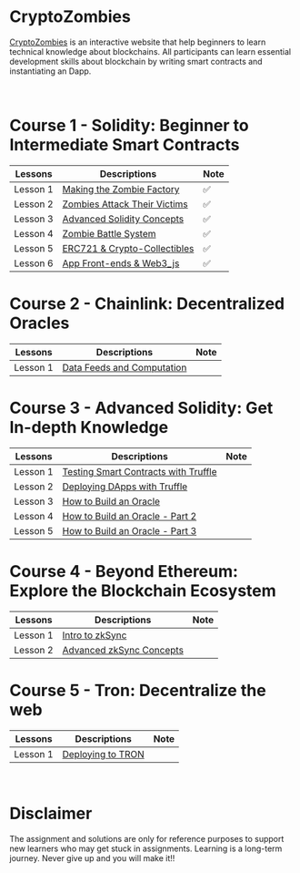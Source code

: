 # CryptoZombies

[CryptoZombies](https://cryptozombies.io/) is an interactive website that help beginners to learn technical knowledge about blockchains. All participants can learn essential development skills about blockchain by writing smart contracts and instantiating an Dapp.

<br>

# Course 1 - Solidity: Beginner to Intermediate Smart Contracts

| Lessons  | Descriptions                                                                                                                                    | Note |
| -------- | ----------------------------------------------------------------------------------------------------------------------------------------------- | ---- |
| Lesson 1 | [Making the Zombie Factory](./1_Solidity-Beginner%20to%20Intermediate%20Smart%20Contracts%20/Lesson%201-Making%20the%20Zombie%20Factory/)       | ✅   |
| Lesson 2 | [Zombies Attack Their Victims](./1_Solidity-Beginner%20to%20Intermediate%20Smart%20Contracts%20/Lesson%202-Zombies%20Attack%20Their%20Victims/) | ✅   |
| Lesson 3 | [Advanced Solidity Concepts](./1_Solidity-Beginner%20to%20Intermediate%20Smart%20Contracts%20/Lesson%203-Advanced%20Solidity%20Concepts/)       | ✅   |
| Lesson 4 | [Zombie Battle System](./1_Solidity-Beginner%20to%20Intermediate%20Smart%20Contracts%20/Lesson%204-Zombie%20Battle%20System/)                   | ✅   |
| Lesson 5 | [ERC721 & Crypto-Collectibles](./1_Solidity-Beginner%20to%20Intermediate%20Smart%20Contracts%20/Lesson%205-ERC721%20%26%20Crypto-Collectibles/) | ✅   |
| Lesson 6 | [App Front-ends & Web3_js](./1_Solidity-Beginner%20to%20Intermediate%20Smart%20Contracts%20/Lesson%206-App%20Front-ends%20%26%20Web3_js/)       | ✅   |

# Course 2 - Chainlink: Decentralized Oracles

| Lessons  | Descriptions                                                                                                     | Note |
| -------- | ---------------------------------------------------------------------------------------------------------------- | ---- |
| Lesson 1 | [Data Feeds and Computation](./2_Chainlink-Decentralized%20Oracles/Lesson%201-Data%20Feeds%20and%20Computation/) |      |

# Course 3 - Advanced Solidity: Get In-depth Knowledge

| Lessons  | Descriptions                                                                                                                                        | Note |
| -------- | --------------------------------------------------------------------------------------------------------------------------------------------------- | ---- |
| Lesson 1 | [Testing Smart Contracts with Truffle](./3_Advanced%20Solidity-Get%20In-depth%20Knowledge/Lesson%201-Testing%20Smart%20Contracts%20with%20Truffle/) |      |
| Lesson 2 | [Deploying DApps with Truffle](./3_Advanced%20Solidity-Get%20In-depth%20Knowledge/Lesson%202-Deploying%20DApps%20with%20Truffle/)                   |      |
| Lesson 3 | [How to Build an Oracle](./3_Advanced%20Solidity-Get%20In-depth%20Knowledge/Lesson%203-How%20to%20Build%20an%20Oracle/)                             |      |
| Lesson 4 | [How to Build an Oracle - Part 2](./3_Advanced%20Solidity-Get%20In-depth%20Knowledge/Lesson%204-How%20to%20Build%20an%20Oracle%20-%20Part%202/)     |      |
| Lesson 5 | [How to Build an Oracle - Part 3](./3_Advanced%20Solidity-Get%20In-depth%20Knowledge/Lesson%205-How%20to%20Build%20an%20Oracle%20-%20Part%203/)     |      |

# Course 4 - Beyond Ethereum: Explore the Blockchain Ecosystem

| Lessons  | Descriptions                                                                                                                      | Note |
| -------- | --------------------------------------------------------------------------------------------------------------------------------- | ---- |
| Lesson 1 | [Intro to zkSync](./4_Beyond%20Ethereum-Explore%20the%20Blockchain%20Ecosystem/Lesson%201-Intro%20to%20zkSync/)                   |      |
| Lesson 2 | [Advanced zkSync Concepts](./4_Beyond%20Ethereum-Explore%20the%20Blockchain%20Ecosystem/Lesson%202-Advanced%20zkSync%20Concepts/) |      |

# Course 5 - Tron: Decentralize the web

| Lessons  | Descriptions                                                                             | Note |
| -------- | ---------------------------------------------------------------------------------------- | ---- |
| Lesson 1 | [Deploying to TRON](./5_Tron-Decentralize%20the%20web/Lesson%201-Deploying%20to%20TRON/) |      |

<br>

# Disclaimer

The assignment and solutions are only for reference purposes to support new learners who may get stuck in assignments. Learning is a long-term journey. Never give up and you will make it!!
